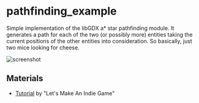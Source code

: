 # pathfinding_example

Simple implementation of the libGDX a* star pathfinding module. It generates a path for each of the two (or possibly more) entities taking the current positions of the other entities into consideration. So basically, just two mice looking for cheese.

![screenshot](https://user-images.githubusercontent.com/26798159/33233398-f305924e-d215-11e7-9c31-9a6b5a7c7d9b.JPG)

## Materials
- <a href="https://youtu.be/wu3vzR9k3QA">Tutorial</a> by "Let's Make An Indie Game"
